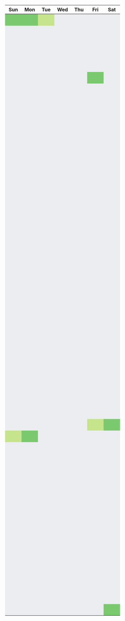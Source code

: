 <table role="grid" aria-labelledby="contribution-graph-legend" style="border-collapse: collapse;">
  <thead>
    <tr style="height: 20px;">
      <th style="width: 38px; text-align: center;">Sun</th>
      <th style="width: 38px; text-align: center;">Mon</th>
      <th style="width: 38px; text-align: center;">Tue</th>
      <th style="width: 38px; text-align: center;">Wed</th>
      <th style="width: 38px; text-align: center;">Thu</th>
      <th style="width: 38px; text-align: center;">Fri</th>
      <th style="width: 38px; text-align: center;">Sat</th>
    </tr>
  </thead>
  <tbody>
    <tr style="height:p38x;">
      <td style="background-color:#7bc96f; width: 38px; height: 38px;" data-date="2024.0-W1-D1" id="contribution-day-0-0" class="ContributionCalendar-day"></td>
      <td style="background-color:#7bc96f; width: 38px; height: 38px;" data-date="2024.0-W1-D2" id="contribution-day-0-1" class="ContributionCalendar-day"></td>
      <td style="background-color:#c6e48b; width: 38px; height: 38px;" data-date="2024.0-W1-D3" id="contribution-day-0-2" class="ContributionCalendar-day"></td>
      <td style="background-color:#ebedf0; width: 38px; height: 38px;" data-date="2024.0-W1-D4" id="contribution-day-0-3" class="ContributionCalendar-day"></td>
      <td style="background-color:#ebedf0; width: 38px; height: 38px;" data-date="2024.0-W1-D5" id="contribution-day-0-4" class="ContributionCalendar-day"></td>
      <td style="background-color:#ebedf0; width: 38px; height: 38px;" data-date="2024.0-W1-D6" id="contribution-day-0-5" class="ContributionCalendar-day"></td>
      <td style="background-color:#ebedf0; width: 38px; height: 38px;" data-date="2024.0-W1-D7" id="contribution-day-0-6" class="ContributionCalendar-day"></td>
    </tr>
    <tr style="height:p38x;">
      <td style="background-color:#ebedf0; width: 38px; height: 38px;" data-date="2024.0-W2-D1" id="contribution-day-1-0" class="ContributionCalendar-day"></td>
      <td style="background-color:#ebedf0; width: 38px; height: 38px;" data-date="2024.0-W2-D2" id="contribution-day-1-1" class="ContributionCalendar-day"></td>
      <td style="background-color:#ebedf0; width: 38px; height: 38px;" data-date="2024.0-W2-D3" id="contribution-day-1-2" class="ContributionCalendar-day"></td>
      <td style="background-color:#ebedf0; width: 38px; height: 38px;" data-date="2024.0-W2-D4" id="contribution-day-1-3" class="ContributionCalendar-day"></td>
      <td style="background-color:#ebedf0; width: 38px; height: 38px;" data-date="2024.0-W2-D5" id="contribution-day-1-4" class="ContributionCalendar-day"></td>
      <td style="background-color:#ebedf0; width: 38px; height: 38px;" data-date="2024.0-W2-D6" id="contribution-day-1-5" class="ContributionCalendar-day"></td>
      <td style="background-color:#ebedf0; width: 38px; height: 38px;" data-date="2024.0-W2-D7" id="contribution-day-1-6" class="ContributionCalendar-day"></td>
    </tr>
    <tr style="height:p38x;">
      <td style="background-color:#ebedf0; width: 38px; height: 38px;" data-date="2024.0-W3-D1" id="contribution-day-2-0" class="ContributionCalendar-day"></td>
      <td style="background-color:#ebedf0; width: 38px; height: 38px;" data-date="2024.0-W3-D2" id="contribution-day-2-1" class="ContributionCalendar-day"></td>
      <td style="background-color:#ebedf0; width: 38px; height: 38px;" data-date="2024.0-W3-D3" id="contribution-day-2-2" class="ContributionCalendar-day"></td>
      <td style="background-color:#ebedf0; width: 38px; height: 38px;" data-date="2024.0-W3-D4" id="contribution-day-2-3" class="ContributionCalendar-day"></td>
      <td style="background-color:#ebedf0; width: 38px; height: 38px;" data-date="2024.0-W3-D5" id="contribution-day-2-4" class="ContributionCalendar-day"></td>
      <td style="background-color:#ebedf0; width: 38px; height: 38px;" data-date="2024.0-W3-D6" id="contribution-day-2-5" class="ContributionCalendar-day"></td>
      <td style="background-color:#ebedf0; width: 38px; height: 38px;" data-date="2024.0-W3-D7" id="contribution-day-2-6" class="ContributionCalendar-day"></td>
    </tr>
    <tr style="height:p38x;">
      <td style="background-color:#ebedf0; width: 38px; height: 38px;" data-date="2024.0-W4-D1" id="contribution-day-3-0" class="ContributionCalendar-day"></td>
      <td style="background-color:#ebedf0; width: 38px; height: 38px;" data-date="2024.0-W4-D2" id="contribution-day-3-1" class="ContributionCalendar-day"></td>
      <td style="background-color:#ebedf0; width: 38px; height: 38px;" data-date="2024.0-W4-D3" id="contribution-day-3-2" class="ContributionCalendar-day"></td>
      <td style="background-color:#ebedf0; width: 38px; height: 38px;" data-date="2024.0-W4-D4" id="contribution-day-3-3" class="ContributionCalendar-day"></td>
      <td style="background-color:#ebedf0; width: 38px; height: 38px;" data-date="2024.0-W4-D5" id="contribution-day-3-4" class="ContributionCalendar-day"></td>
      <td style="background-color:#ebedf0; width: 38px; height: 38px;" data-date="2024.0-W4-D6" id="contribution-day-3-5" class="ContributionCalendar-day"></td>
      <td style="background-color:#ebedf0; width: 38px; height: 38px;" data-date="2024.0-W4-D7" id="contribution-day-3-6" class="ContributionCalendar-day"></td>
    </tr>
    <tr style="height:p38x;">
      <td style="background-color:#ebedf0; width: 38px; height: 38px;" data-date="2024.0-W5-D1" id="contribution-day-4-0" class="ContributionCalendar-day"></td>
      <td style="background-color:#ebedf0; width: 38px; height: 38px;" data-date="2024.0-W5-D2" id="contribution-day-4-1" class="ContributionCalendar-day"></td>
      <td style="background-color:#ebedf0; width: 38px; height: 38px;" data-date="2024.0-W5-D3" id="contribution-day-4-2" class="ContributionCalendar-day"></td>
      <td style="background-color:#ebedf0; width: 38px; height: 38px;" data-date="2024.0-W5-D4" id="contribution-day-4-3" class="ContributionCalendar-day"></td>
      <td style="background-color:#ebedf0; width: 38px; height: 38px;" data-date="2024.0-W5-D5" id="contribution-day-4-4" class="ContributionCalendar-day"></td>
      <td style="background-color:#ebedf0; width: 38px; height: 38px;" data-date="2024.0-W5-D6" id="contribution-day-4-5" class="ContributionCalendar-day"></td>
      <td style="background-color:#ebedf0; width: 38px; height: 38px;" data-date="2024.0-W5-D7" id="contribution-day-4-6" class="ContributionCalendar-day"></td>
    </tr>
    <tr style="height:p38x;">
      <td style="background-color:#ebedf0; width: 38px; height: 38px;" data-date="2024.0-W6-D1" id="contribution-day-5-0" class="ContributionCalendar-day"></td>
      <td style="background-color:#ebedf0; width: 38px; height: 38px;" data-date="2024.0-W6-D2" id="contribution-day-5-1" class="ContributionCalendar-day"></td>
      <td style="background-color:#ebedf0; width: 38px; height: 38px;" data-date="2024.0-W6-D3" id="contribution-day-5-2" class="ContributionCalendar-day"></td>
      <td style="background-color:#ebedf0; width: 38px; height: 38px;" data-date="2024.0-W6-D4" id="contribution-day-5-3" class="ContributionCalendar-day"></td>
      <td style="background-color:#ebedf0; width: 38px; height: 38px;" data-date="2024.0-W6-D5" id="contribution-day-5-4" class="ContributionCalendar-day"></td>
      <td style="background-color:#7bc96f; width: 38px; height: 38px;" data-date="2024.0-W6-D6" id="contribution-day-5-5" class="ContributionCalendar-day"></td>
      <td style="background-color:#ebedf0; width: 38px; height: 38px;" data-date="2024.0-W6-D7" id="contribution-day-5-6" class="ContributionCalendar-day"></td>
    </tr>
    <tr style="height:p38x;">
      <td style="background-color:#ebedf0; width: 38px; height: 38px;" data-date="2024.0-W7-D1" id="contribution-day-6-0" class="ContributionCalendar-day"></td>
      <td style="background-color:#ebedf0; width: 38px; height: 38px;" data-date="2024.0-W7-D2" id="contribution-day-6-1" class="ContributionCalendar-day"></td>
      <td style="background-color:#ebedf0; width: 38px; height: 38px;" data-date="2024.0-W7-D3" id="contribution-day-6-2" class="ContributionCalendar-day"></td>
      <td style="background-color:#ebedf0; width: 38px; height: 38px;" data-date="2024.0-W7-D4" id="contribution-day-6-3" class="ContributionCalendar-day"></td>
      <td style="background-color:#ebedf0; width: 38px; height: 38px;" data-date="2024.0-W7-D5" id="contribution-day-6-4" class="ContributionCalendar-day"></td>
      <td style="background-color:#ebedf0; width: 38px; height: 38px;" data-date="2024.0-W7-D6" id="contribution-day-6-5" class="ContributionCalendar-day"></td>
      <td style="background-color:#ebedf0; width: 38px; height: 38px;" data-date="2024.0-W7-D7" id="contribution-day-6-6" class="ContributionCalendar-day"></td>
    </tr>
    <tr style="height:p38x;">
      <td style="background-color:#ebedf0; width: 38px; height: 38px;" data-date="2024.0-W8-D1" id="contribution-day-7-0" class="ContributionCalendar-day"></td>
      <td style="background-color:#ebedf0; width: 38px; height: 38px;" data-date="2024.0-W8-D2" id="contribution-day-7-1" class="ContributionCalendar-day"></td>
      <td style="background-color:#ebedf0; width: 38px; height: 38px;" data-date="2024.0-W8-D3" id="contribution-day-7-2" class="ContributionCalendar-day"></td>
      <td style="background-color:#ebedf0; width: 38px; height: 38px;" data-date="2024.0-W8-D4" id="contribution-day-7-3" class="ContributionCalendar-day"></td>
      <td style="background-color:#ebedf0; width: 38px; height: 38px;" data-date="2024.0-W8-D5" id="contribution-day-7-4" class="ContributionCalendar-day"></td>
      <td style="background-color:#ebedf0; width: 38px; height: 38px;" data-date="2024.0-W8-D6" id="contribution-day-7-5" class="ContributionCalendar-day"></td>
      <td style="background-color:#ebedf0; width: 38px; height: 38px;" data-date="2024.0-W8-D7" id="contribution-day-7-6" class="ContributionCalendar-day"></td>
    </tr>
    <tr style="height:p38x;">
      <td style="background-color:#ebedf0; width: 38px; height: 38px;" data-date="2024.0-W9-D1" id="contribution-day-8-0" class="ContributionCalendar-day"></td>
      <td style="background-color:#ebedf0; width: 38px; height: 38px;" data-date="2024.0-W9-D2" id="contribution-day-8-1" class="ContributionCalendar-day"></td>
      <td style="background-color:#ebedf0; width: 38px; height: 38px;" data-date="2024.0-W9-D3" id="contribution-day-8-2" class="ContributionCalendar-day"></td>
      <td style="background-color:#ebedf0; width: 38px; height: 38px;" data-date="2024.0-W9-D4" id="contribution-day-8-3" class="ContributionCalendar-day"></td>
      <td style="background-color:#ebedf0; width: 38px; height: 38px;" data-date="2024.0-W9-D5" id="contribution-day-8-4" class="ContributionCalendar-day"></td>
      <td style="background-color:#ebedf0; width: 38px; height: 38px;" data-date="2024.0-W9-D6" id="contribution-day-8-5" class="ContributionCalendar-day"></td>
      <td style="background-color:#ebedf0; width: 38px; height: 38px;" data-date="2024.0-W9-D7" id="contribution-day-8-6" class="ContributionCalendar-day"></td>
    </tr>
    <tr style="height:p38x;">
      <td style="background-color:#ebedf0; width: 38px; height: 38px;" data-date="2024.0-W10-D1" id="contribution-day-9-0" class="ContributionCalendar-day"></td>
      <td style="background-color:#ebedf0; width: 38px; height: 38px;" data-date="2024.0-W10-D2" id="contribution-day-9-1" class="ContributionCalendar-day"></td>
      <td style="background-color:#ebedf0; width: 38px; height: 38px;" data-date="2024.0-W10-D3" id="contribution-day-9-2" class="ContributionCalendar-day"></td>
      <td style="background-color:#ebedf0; width: 38px; height: 38px;" data-date="2024.0-W10-D4" id="contribution-day-9-3" class="ContributionCalendar-day"></td>
      <td style="background-color:#ebedf0; width: 38px; height: 38px;" data-date="2024.0-W10-D5" id="contribution-day-9-4" class="ContributionCalendar-day"></td>
      <td style="background-color:#ebedf0; width: 38px; height: 38px;" data-date="2024.0-W10-D6" id="contribution-day-9-5" class="ContributionCalendar-day"></td>
      <td style="background-color:#ebedf0; width: 38px; height: 38px;" data-date="2024.0-W10-D7" id="contribution-day-9-6" class="ContributionCalendar-day"></td>
    </tr>
    <tr style="height:p38x;">
      <td style="background-color:#ebedf0; width: 38px; height: 38px;" data-date="2024.0-W11-D1" id="contribution-day-10-0" class="ContributionCalendar-day"></td>
      <td style="background-color:#ebedf0; width: 38px; height: 38px;" data-date="2024.0-W11-D2" id="contribution-day-10-1" class="ContributionCalendar-day"></td>
      <td style="background-color:#ebedf0; width: 38px; height: 38px;" data-date="2024.0-W11-D3" id="contribution-day-10-2" class="ContributionCalendar-day"></td>
      <td style="background-color:#ebedf0; width: 38px; height: 38px;" data-date="2024.0-W11-D4" id="contribution-day-10-3" class="ContributionCalendar-day"></td>
      <td style="background-color:#ebedf0; width: 38px; height: 38px;" data-date="2024.0-W11-D5" id="contribution-day-10-4" class="ContributionCalendar-day"></td>
      <td style="background-color:#ebedf0; width: 38px; height: 38px;" data-date="2024.0-W11-D6" id="contribution-day-10-5" class="ContributionCalendar-day"></td>
      <td style="background-color:#ebedf0; width: 38px; height: 38px;" data-date="2024.0-W11-D7" id="contribution-day-10-6" class="ContributionCalendar-day"></td>
    </tr>
    <tr style="height:p38x;">
      <td style="background-color:#ebedf0; width: 38px; height: 38px;" data-date="2024.0-W12-D1" id="contribution-day-11-0" class="ContributionCalendar-day"></td>
      <td style="background-color:#ebedf0; width: 38px; height: 38px;" data-date="2024.0-W12-D2" id="contribution-day-11-1" class="ContributionCalendar-day"></td>
      <td style="background-color:#ebedf0; width: 38px; height: 38px;" data-date="2024.0-W12-D3" id="contribution-day-11-2" class="ContributionCalendar-day"></td>
      <td style="background-color:#ebedf0; width: 38px; height: 38px;" data-date="2024.0-W12-D4" id="contribution-day-11-3" class="ContributionCalendar-day"></td>
      <td style="background-color:#ebedf0; width: 38px; height: 38px;" data-date="2024.0-W12-D5" id="contribution-day-11-4" class="ContributionCalendar-day"></td>
      <td style="background-color:#ebedf0; width: 38px; height: 38px;" data-date="2024.0-W12-D6" id="contribution-day-11-5" class="ContributionCalendar-day"></td>
      <td style="background-color:#ebedf0; width: 38px; height: 38px;" data-date="2024.0-W12-D7" id="contribution-day-11-6" class="ContributionCalendar-day"></td>
    </tr>
    <tr style="height:p38x;">
      <td style="background-color:#ebedf0; width: 38px; height: 38px;" data-date="2024.0-W13-D1" id="contribution-day-12-0" class="ContributionCalendar-day"></td>
      <td style="background-color:#ebedf0; width: 38px; height: 38px;" data-date="2024.0-W13-D2" id="contribution-day-12-1" class="ContributionCalendar-day"></td>
      <td style="background-color:#ebedf0; width: 38px; height: 38px;" data-date="2024.0-W13-D3" id="contribution-day-12-2" class="ContributionCalendar-day"></td>
      <td style="background-color:#ebedf0; width: 38px; height: 38px;" data-date="2024.0-W13-D4" id="contribution-day-12-3" class="ContributionCalendar-day"></td>
      <td style="background-color:#ebedf0; width: 38px; height: 38px;" data-date="2024.0-W13-D5" id="contribution-day-12-4" class="ContributionCalendar-day"></td>
      <td style="background-color:#ebedf0; width: 38px; height: 38px;" data-date="2024.0-W13-D6" id="contribution-day-12-5" class="ContributionCalendar-day"></td>
      <td style="background-color:#ebedf0; width: 38px; height: 38px;" data-date="2024.0-W13-D7" id="contribution-day-12-6" class="ContributionCalendar-day"></td>
    </tr>
    <tr style="height:p38x;">
      <td style="background-color:#ebedf0; width: 38px; height: 38px;" data-date="2024.0-W14-D1" id="contribution-day-13-0" class="ContributionCalendar-day"></td>
      <td style="background-color:#ebedf0; width: 38px; height: 38px;" data-date="2024.0-W14-D2" id="contribution-day-13-1" class="ContributionCalendar-day"></td>
      <td style="background-color:#ebedf0; width: 38px; height: 38px;" data-date="2024.0-W14-D3" id="contribution-day-13-2" class="ContributionCalendar-day"></td>
      <td style="background-color:#ebedf0; width: 38px; height: 38px;" data-date="2024.0-W14-D4" id="contribution-day-13-3" class="ContributionCalendar-day"></td>
      <td style="background-color:#ebedf0; width: 38px; height: 38px;" data-date="2024.0-W14-D5" id="contribution-day-13-4" class="ContributionCalendar-day"></td>
      <td style="background-color:#ebedf0; width: 38px; height: 38px;" data-date="2024.0-W14-D6" id="contribution-day-13-5" class="ContributionCalendar-day"></td>
      <td style="background-color:#ebedf0; width: 38px; height: 38px;" data-date="2024.0-W14-D7" id="contribution-day-13-6" class="ContributionCalendar-day"></td>
    </tr>
    <tr style="height:p38x;">
      <td style="background-color:#ebedf0; width: 38px; height: 38px;" data-date="2024.0-W15-D1" id="contribution-day-14-0" class="ContributionCalendar-day"></td>
      <td style="background-color:#ebedf0; width: 38px; height: 38px;" data-date="2024.0-W15-D2" id="contribution-day-14-1" class="ContributionCalendar-day"></td>
      <td style="background-color:#ebedf0; width: 38px; height: 38px;" data-date="2024.0-W15-D3" id="contribution-day-14-2" class="ContributionCalendar-day"></td>
      <td style="background-color:#ebedf0; width: 38px; height: 38px;" data-date="2024.0-W15-D4" id="contribution-day-14-3" class="ContributionCalendar-day"></td>
      <td style="background-color:#ebedf0; width: 38px; height: 38px;" data-date="2024.0-W15-D5" id="contribution-day-14-4" class="ContributionCalendar-day"></td>
      <td style="background-color:#ebedf0; width: 38px; height: 38px;" data-date="2024.0-W15-D6" id="contribution-day-14-5" class="ContributionCalendar-day"></td>
      <td style="background-color:#ebedf0; width: 38px; height: 38px;" data-date="2024.0-W15-D7" id="contribution-day-14-6" class="ContributionCalendar-day"></td>
    </tr>
    <tr style="height:p38x;">
      <td style="background-color:#ebedf0; width: 38px; height: 38px;" data-date="2024.0-W16-D1" id="contribution-day-15-0" class="ContributionCalendar-day"></td>
      <td style="background-color:#ebedf0; width: 38px; height: 38px;" data-date="2024.0-W16-D2" id="contribution-day-15-1" class="ContributionCalendar-day"></td>
      <td style="background-color:#ebedf0; width: 38px; height: 38px;" data-date="2024.0-W16-D3" id="contribution-day-15-2" class="ContributionCalendar-day"></td>
      <td style="background-color:#ebedf0; width: 38px; height: 38px;" data-date="2024.0-W16-D4" id="contribution-day-15-3" class="ContributionCalendar-day"></td>
      <td style="background-color:#ebedf0; width: 38px; height: 38px;" data-date="2024.0-W16-D5" id="contribution-day-15-4" class="ContributionCalendar-day"></td>
      <td style="background-color:#ebedf0; width: 38px; height: 38px;" data-date="2024.0-W16-D6" id="contribution-day-15-5" class="ContributionCalendar-day"></td>
      <td style="background-color:#ebedf0; width: 38px; height: 38px;" data-date="2024.0-W16-D7" id="contribution-day-15-6" class="ContributionCalendar-day"></td>
    </tr>
    <tr style="height:p38x;">
      <td style="background-color:#ebedf0; width: 38px; height: 38px;" data-date="2024.0-W17-D1" id="contribution-day-16-0" class="ContributionCalendar-day"></td>
      <td style="background-color:#ebedf0; width: 38px; height: 38px;" data-date="2024.0-W17-D2" id="contribution-day-16-1" class="ContributionCalendar-day"></td>
      <td style="background-color:#ebedf0; width: 38px; height: 38px;" data-date="2024.0-W17-D3" id="contribution-day-16-2" class="ContributionCalendar-day"></td>
      <td style="background-color:#ebedf0; width: 38px; height: 38px;" data-date="2024.0-W17-D4" id="contribution-day-16-3" class="ContributionCalendar-day"></td>
      <td style="background-color:#ebedf0; width: 38px; height: 38px;" data-date="2024.0-W17-D5" id="contribution-day-16-4" class="ContributionCalendar-day"></td>
      <td style="background-color:#ebedf0; width: 38px; height: 38px;" data-date="2024.0-W17-D6" id="contribution-day-16-5" class="ContributionCalendar-day"></td>
      <td style="background-color:#ebedf0; width: 38px; height: 38px;" data-date="2024.0-W17-D7" id="contribution-day-16-6" class="ContributionCalendar-day"></td>
    </tr>
    <tr style="height:p38x;">
      <td style="background-color:#ebedf0; width: 38px; height: 38px;" data-date="2024.0-W18-D1" id="contribution-day-17-0" class="ContributionCalendar-day"></td>
      <td style="background-color:#ebedf0; width: 38px; height: 38px;" data-date="2024.0-W18-D2" id="contribution-day-17-1" class="ContributionCalendar-day"></td>
      <td style="background-color:#ebedf0; width: 38px; height: 38px;" data-date="2024.0-W18-D3" id="contribution-day-17-2" class="ContributionCalendar-day"></td>
      <td style="background-color:#ebedf0; width: 38px; height: 38px;" data-date="2024.0-W18-D4" id="contribution-day-17-3" class="ContributionCalendar-day"></td>
      <td style="background-color:#ebedf0; width: 38px; height: 38px;" data-date="2024.0-W18-D5" id="contribution-day-17-4" class="ContributionCalendar-day"></td>
      <td style="background-color:#ebedf0; width: 38px; height: 38px;" data-date="2024.0-W18-D6" id="contribution-day-17-5" class="ContributionCalendar-day"></td>
      <td style="background-color:#ebedf0; width: 38px; height: 38px;" data-date="2024.0-W18-D7" id="contribution-day-17-6" class="ContributionCalendar-day"></td>
    </tr>
    <tr style="height:p38x;">
      <td style="background-color:#ebedf0; width: 38px; height: 38px;" data-date="2024.0-W19-D1" id="contribution-day-18-0" class="ContributionCalendar-day"></td>
      <td style="background-color:#ebedf0; width: 38px; height: 38px;" data-date="2024.0-W19-D2" id="contribution-day-18-1" class="ContributionCalendar-day"></td>
      <td style="background-color:#ebedf0; width: 38px; height: 38px;" data-date="2024.0-W19-D3" id="contribution-day-18-2" class="ContributionCalendar-day"></td>
      <td style="background-color:#ebedf0; width: 38px; height: 38px;" data-date="2024.0-W19-D4" id="contribution-day-18-3" class="ContributionCalendar-day"></td>
      <td style="background-color:#ebedf0; width: 38px; height: 38px;" data-date="2024.0-W19-D5" id="contribution-day-18-4" class="ContributionCalendar-day"></td>
      <td style="background-color:#ebedf0; width: 38px; height: 38px;" data-date="2024.0-W19-D6" id="contribution-day-18-5" class="ContributionCalendar-day"></td>
      <td style="background-color:#ebedf0; width: 38px; height: 38px;" data-date="2024.0-W19-D7" id="contribution-day-18-6" class="ContributionCalendar-day"></td>
    </tr>
    <tr style="height:p38x;">
      <td style="background-color:#ebedf0; width: 38px; height: 38px;" data-date="2024.0-W20-D1" id="contribution-day-19-0" class="ContributionCalendar-day"></td>
      <td style="background-color:#ebedf0; width: 38px; height: 38px;" data-date="2024.0-W20-D2" id="contribution-day-19-1" class="ContributionCalendar-day"></td>
      <td style="background-color:#ebedf0; width: 38px; height: 38px;" data-date="2024.0-W20-D3" id="contribution-day-19-2" class="ContributionCalendar-day"></td>
      <td style="background-color:#ebedf0; width: 38px; height: 38px;" data-date="2024.0-W20-D4" id="contribution-day-19-3" class="ContributionCalendar-day"></td>
      <td style="background-color:#ebedf0; width: 38px; height: 38px;" data-date="2024.0-W20-D5" id="contribution-day-19-4" class="ContributionCalendar-day"></td>
      <td style="background-color:#ebedf0; width: 38px; height: 38px;" data-date="2024.0-W20-D6" id="contribution-day-19-5" class="ContributionCalendar-day"></td>
      <td style="background-color:#ebedf0; width: 38px; height: 38px;" data-date="2024.0-W20-D7" id="contribution-day-19-6" class="ContributionCalendar-day"></td>
    </tr>
    <tr style="height:p38x;">
      <td style="background-color:#ebedf0; width: 38px; height: 38px;" data-date="2024.0-W21-D1" id="contribution-day-20-0" class="ContributionCalendar-day"></td>
      <td style="background-color:#ebedf0; width: 38px; height: 38px;" data-date="2024.0-W21-D2" id="contribution-day-20-1" class="ContributionCalendar-day"></td>
      <td style="background-color:#ebedf0; width: 38px; height: 38px;" data-date="2024.0-W21-D3" id="contribution-day-20-2" class="ContributionCalendar-day"></td>
      <td style="background-color:#ebedf0; width: 38px; height: 38px;" data-date="2024.0-W21-D4" id="contribution-day-20-3" class="ContributionCalendar-day"></td>
      <td style="background-color:#ebedf0; width: 38px; height: 38px;" data-date="2024.0-W21-D5" id="contribution-day-20-4" class="ContributionCalendar-day"></td>
      <td style="background-color:#ebedf0; width: 38px; height: 38px;" data-date="2024.0-W21-D6" id="contribution-day-20-5" class="ContributionCalendar-day"></td>
      <td style="background-color:#ebedf0; width: 38px; height: 38px;" data-date="2024.0-W21-D7" id="contribution-day-20-6" class="ContributionCalendar-day"></td>
    </tr>
    <tr style="height:p38x;">
      <td style="background-color:#ebedf0; width: 38px; height: 38px;" data-date="2024.0-W22-D1" id="contribution-day-21-0" class="ContributionCalendar-day"></td>
      <td style="background-color:#ebedf0; width: 38px; height: 38px;" data-date="2024.0-W22-D2" id="contribution-day-21-1" class="ContributionCalendar-day"></td>
      <td style="background-color:#ebedf0; width: 38px; height: 38px;" data-date="2024.0-W22-D3" id="contribution-day-21-2" class="ContributionCalendar-day"></td>
      <td style="background-color:#ebedf0; width: 38px; height: 38px;" data-date="2024.0-W22-D4" id="contribution-day-21-3" class="ContributionCalendar-day"></td>
      <td style="background-color:#ebedf0; width: 38px; height: 38px;" data-date="2024.0-W22-D5" id="contribution-day-21-4" class="ContributionCalendar-day"></td>
      <td style="background-color:#ebedf0; width: 38px; height: 38px;" data-date="2024.0-W22-D6" id="contribution-day-21-5" class="ContributionCalendar-day"></td>
      <td style="background-color:#ebedf0; width: 38px; height: 38px;" data-date="2024.0-W22-D7" id="contribution-day-21-6" class="ContributionCalendar-day"></td>
    </tr>
    <tr style="height:p38x;">
      <td style="background-color:#ebedf0; width: 38px; height: 38px;" data-date="2024.0-W23-D1" id="contribution-day-22-0" class="ContributionCalendar-day"></td>
      <td style="background-color:#ebedf0; width: 38px; height: 38px;" data-date="2024.0-W23-D2" id="contribution-day-22-1" class="ContributionCalendar-day"></td>
      <td style="background-color:#ebedf0; width: 38px; height: 38px;" data-date="2024.0-W23-D3" id="contribution-day-22-2" class="ContributionCalendar-day"></td>
      <td style="background-color:#ebedf0; width: 38px; height: 38px;" data-date="2024.0-W23-D4" id="contribution-day-22-3" class="ContributionCalendar-day"></td>
      <td style="background-color:#ebedf0; width: 38px; height: 38px;" data-date="2024.0-W23-D5" id="contribution-day-22-4" class="ContributionCalendar-day"></td>
      <td style="background-color:#ebedf0; width: 38px; height: 38px;" data-date="2024.0-W23-D6" id="contribution-day-22-5" class="ContributionCalendar-day"></td>
      <td style="background-color:#ebedf0; width: 38px; height: 38px;" data-date="2024.0-W23-D7" id="contribution-day-22-6" class="ContributionCalendar-day"></td>
    </tr>
    <tr style="height:p38x;">
      <td style="background-color:#ebedf0; width: 38px; height: 38px;" data-date="2024.0-W24-D1" id="contribution-day-23-0" class="ContributionCalendar-day"></td>
      <td style="background-color:#ebedf0; width: 38px; height: 38px;" data-date="2024.0-W24-D2" id="contribution-day-23-1" class="ContributionCalendar-day"></td>
      <td style="background-color:#ebedf0; width: 38px; height: 38px;" data-date="2024.0-W24-D3" id="contribution-day-23-2" class="ContributionCalendar-day"></td>
      <td style="background-color:#ebedf0; width: 38px; height: 38px;" data-date="2024.0-W24-D4" id="contribution-day-23-3" class="ContributionCalendar-day"></td>
      <td style="background-color:#ebedf0; width: 38px; height: 38px;" data-date="2024.0-W24-D5" id="contribution-day-23-4" class="ContributionCalendar-day"></td>
      <td style="background-color:#ebedf0; width: 38px; height: 38px;" data-date="2024.0-W24-D6" id="contribution-day-23-5" class="ContributionCalendar-day"></td>
      <td style="background-color:#ebedf0; width: 38px; height: 38px;" data-date="2024.0-W24-D7" id="contribution-day-23-6" class="ContributionCalendar-day"></td>
    </tr>
    <tr style="height:p38x;">
      <td style="background-color:#ebedf0; width: 38px; height: 38px;" data-date="2024.0-W25-D1" id="contribution-day-24-0" class="ContributionCalendar-day"></td>
      <td style="background-color:#ebedf0; width: 38px; height: 38px;" data-date="2024.0-W25-D2" id="contribution-day-24-1" class="ContributionCalendar-day"></td>
      <td style="background-color:#ebedf0; width: 38px; height: 38px;" data-date="2024.0-W25-D3" id="contribution-day-24-2" class="ContributionCalendar-day"></td>
      <td style="background-color:#ebedf0; width: 38px; height: 38px;" data-date="2024.0-W25-D4" id="contribution-day-24-3" class="ContributionCalendar-day"></td>
      <td style="background-color:#ebedf0; width: 38px; height: 38px;" data-date="2024.0-W25-D5" id="contribution-day-24-4" class="ContributionCalendar-day"></td>
      <td style="background-color:#ebedf0; width: 38px; height: 38px;" data-date="2024.0-W25-D6" id="contribution-day-24-5" class="ContributionCalendar-day"></td>
      <td style="background-color:#ebedf0; width: 38px; height: 38px;" data-date="2024.0-W25-D7" id="contribution-day-24-6" class="ContributionCalendar-day"></td>
    </tr>
    <tr style="height:p38x;">
      <td style="background-color:#ebedf0; width: 38px; height: 38px;" data-date="2024.0-W26-D1" id="contribution-day-25-0" class="ContributionCalendar-day"></td>
      <td style="background-color:#ebedf0; width: 38px; height: 38px;" data-date="2024.0-W26-D2" id="contribution-day-25-1" class="ContributionCalendar-day"></td>
      <td style="background-color:#ebedf0; width: 38px; height: 38px;" data-date="2024.0-W26-D3" id="contribution-day-25-2" class="ContributionCalendar-day"></td>
      <td style="background-color:#ebedf0; width: 38px; height: 38px;" data-date="2024.0-W26-D4" id="contribution-day-25-3" class="ContributionCalendar-day"></td>
      <td style="background-color:#ebedf0; width: 38px; height: 38px;" data-date="2024.0-W26-D5" id="contribution-day-25-4" class="ContributionCalendar-day"></td>
      <td style="background-color:#ebedf0; width: 38px; height: 38px;" data-date="2024.0-W26-D6" id="contribution-day-25-5" class="ContributionCalendar-day"></td>
      <td style="background-color:#ebedf0; width: 38px; height: 38px;" data-date="2024.0-W26-D7" id="contribution-day-25-6" class="ContributionCalendar-day"></td>
    </tr>
    <tr style="height:p38x;">
      <td style="background-color:#ebedf0; width: 38px; height: 38px;" data-date="2024.0-W27-D1" id="contribution-day-26-0" class="ContributionCalendar-day"></td>
      <td style="background-color:#ebedf0; width: 38px; height: 38px;" data-date="2024.0-W27-D2" id="contribution-day-26-1" class="ContributionCalendar-day"></td>
      <td style="background-color:#ebedf0; width: 38px; height: 38px;" data-date="2024.0-W27-D3" id="contribution-day-26-2" class="ContributionCalendar-day"></td>
      <td style="background-color:#ebedf0; width: 38px; height: 38px;" data-date="2024.0-W27-D4" id="contribution-day-26-3" class="ContributionCalendar-day"></td>
      <td style="background-color:#ebedf0; width: 38px; height: 38px;" data-date="2024.0-W27-D5" id="contribution-day-26-4" class="ContributionCalendar-day"></td>
      <td style="background-color:#ebedf0; width: 38px; height: 38px;" data-date="2024.0-W27-D6" id="contribution-day-26-5" class="ContributionCalendar-day"></td>
      <td style="background-color:#ebedf0; width: 38px; height: 38px;" data-date="2024.0-W27-D7" id="contribution-day-26-6" class="ContributionCalendar-day"></td>
    </tr>
    <tr style="height:p38x;">
      <td style="background-color:#ebedf0; width: 38px; height: 38px;" data-date="2024.0-W28-D1" id="contribution-day-27-0" class="ContributionCalendar-day"></td>
      <td style="background-color:#ebedf0; width: 38px; height: 38px;" data-date="2024.0-W28-D2" id="contribution-day-27-1" class="ContributionCalendar-day"></td>
      <td style="background-color:#ebedf0; width: 38px; height: 38px;" data-date="2024.0-W28-D3" id="contribution-day-27-2" class="ContributionCalendar-day"></td>
      <td style="background-color:#ebedf0; width: 38px; height: 38px;" data-date="2024.0-W28-D4" id="contribution-day-27-3" class="ContributionCalendar-day"></td>
      <td style="background-color:#ebedf0; width: 38px; height: 38px;" data-date="2024.0-W28-D5" id="contribution-day-27-4" class="ContributionCalendar-day"></td>
      <td style="background-color:#ebedf0; width: 38px; height: 38px;" data-date="2024.0-W28-D6" id="contribution-day-27-5" class="ContributionCalendar-day"></td>
      <td style="background-color:#ebedf0; width: 38px; height: 38px;" data-date="2024.0-W28-D7" id="contribution-day-27-6" class="ContributionCalendar-day"></td>
    </tr>
    <tr style="height:p38x;">
      <td style="background-color:#ebedf0; width: 38px; height: 38px;" data-date="2024.0-W29-D1" id="contribution-day-28-0" class="ContributionCalendar-day"></td>
      <td style="background-color:#ebedf0; width: 38px; height: 38px;" data-date="2024.0-W29-D2" id="contribution-day-28-1" class="ContributionCalendar-day"></td>
      <td style="background-color:#ebedf0; width: 38px; height: 38px;" data-date="2024.0-W29-D3" id="contribution-day-28-2" class="ContributionCalendar-day"></td>
      <td style="background-color:#ebedf0; width: 38px; height: 38px;" data-date="2024.0-W29-D4" id="contribution-day-28-3" class="ContributionCalendar-day"></td>
      <td style="background-color:#ebedf0; width: 38px; height: 38px;" data-date="2024.0-W29-D5" id="contribution-day-28-4" class="ContributionCalendar-day"></td>
      <td style="background-color:#ebedf0; width: 38px; height: 38px;" data-date="2024.0-W29-D6" id="contribution-day-28-5" class="ContributionCalendar-day"></td>
      <td style="background-color:#ebedf0; width: 38px; height: 38px;" data-date="2024.0-W29-D7" id="contribution-day-28-6" class="ContributionCalendar-day"></td>
    </tr>
    <tr style="height:p38x;">
      <td style="background-color:#ebedf0; width: 38px; height: 38px;" data-date="2024.0-W30-D1" id="contribution-day-29-0" class="ContributionCalendar-day"></td>
      <td style="background-color:#ebedf0; width: 38px; height: 38px;" data-date="2024.0-W30-D2" id="contribution-day-29-1" class="ContributionCalendar-day"></td>
      <td style="background-color:#ebedf0; width: 38px; height: 38px;" data-date="2024.0-W30-D3" id="contribution-day-29-2" class="ContributionCalendar-day"></td>
      <td style="background-color:#ebedf0; width: 38px; height: 38px;" data-date="2024.0-W30-D4" id="contribution-day-29-3" class="ContributionCalendar-day"></td>
      <td style="background-color:#ebedf0; width: 38px; height: 38px;" data-date="2024.0-W30-D5" id="contribution-day-29-4" class="ContributionCalendar-day"></td>
      <td style="background-color:#ebedf0; width: 38px; height: 38px;" data-date="2024.0-W30-D6" id="contribution-day-29-5" class="ContributionCalendar-day"></td>
      <td style="background-color:#ebedf0; width: 38px; height: 38px;" data-date="2024.0-W30-D7" id="contribution-day-29-6" class="ContributionCalendar-day"></td>
    </tr>
    <tr style="height:p38x;">
      <td style="background-color:#ebedf0; width: 38px; height: 38px;" data-date="2024.0-W31-D1" id="contribution-day-30-0" class="ContributionCalendar-day"></td>
      <td style="background-color:#ebedf0; width: 38px; height: 38px;" data-date="2024.0-W31-D2" id="contribution-day-30-1" class="ContributionCalendar-day"></td>
      <td style="background-color:#ebedf0; width: 38px; height: 38px;" data-date="2024.0-W31-D3" id="contribution-day-30-2" class="ContributionCalendar-day"></td>
      <td style="background-color:#ebedf0; width: 38px; height: 38px;" data-date="2024.0-W31-D4" id="contribution-day-30-3" class="ContributionCalendar-day"></td>
      <td style="background-color:#ebedf0; width: 38px; height: 38px;" data-date="2024.0-W31-D5" id="contribution-day-30-4" class="ContributionCalendar-day"></td>
      <td style="background-color:#ebedf0; width: 38px; height: 38px;" data-date="2024.0-W31-D6" id="contribution-day-30-5" class="ContributionCalendar-day"></td>
      <td style="background-color:#ebedf0; width: 38px; height: 38px;" data-date="2024.0-W31-D7" id="contribution-day-30-6" class="ContributionCalendar-day"></td>
    </tr>
    <tr style="height:p38x;">
      <td style="background-color:#ebedf0; width: 38px; height: 38px;" data-date="2024.0-W32-D1" id="contribution-day-31-0" class="ContributionCalendar-day"></td>
      <td style="background-color:#ebedf0; width: 38px; height: 38px;" data-date="2024.0-W32-D2" id="contribution-day-31-1" class="ContributionCalendar-day"></td>
      <td style="background-color:#ebedf0; width: 38px; height: 38px;" data-date="2024.0-W32-D3" id="contribution-day-31-2" class="ContributionCalendar-day"></td>
      <td style="background-color:#ebedf0; width: 38px; height: 38px;" data-date="2024.0-W32-D4" id="contribution-day-31-3" class="ContributionCalendar-day"></td>
      <td style="background-color:#ebedf0; width: 38px; height: 38px;" data-date="2024.0-W32-D5" id="contribution-day-31-4" class="ContributionCalendar-day"></td>
      <td style="background-color:#ebedf0; width: 38px; height: 38px;" data-date="2024.0-W32-D6" id="contribution-day-31-5" class="ContributionCalendar-day"></td>
      <td style="background-color:#ebedf0; width: 38px; height: 38px;" data-date="2024.0-W32-D7" id="contribution-day-31-6" class="ContributionCalendar-day"></td>
    </tr>
    <tr style="height:p38x;">
      <td style="background-color:#ebedf0; width: 38px; height: 38px;" data-date="2024.0-W33-D1" id="contribution-day-32-0" class="ContributionCalendar-day"></td>
      <td style="background-color:#ebedf0; width: 38px; height: 38px;" data-date="2024.0-W33-D2" id="contribution-day-32-1" class="ContributionCalendar-day"></td>
      <td style="background-color:#ebedf0; width: 38px; height: 38px;" data-date="2024.0-W33-D3" id="contribution-day-32-2" class="ContributionCalendar-day"></td>
      <td style="background-color:#ebedf0; width: 38px; height: 38px;" data-date="2024.0-W33-D4" id="contribution-day-32-3" class="ContributionCalendar-day"></td>
      <td style="background-color:#ebedf0; width: 38px; height: 38px;" data-date="2024.0-W33-D5" id="contribution-day-32-4" class="ContributionCalendar-day"></td>
      <td style="background-color:#ebedf0; width: 38px; height: 38px;" data-date="2024.0-W33-D6" id="contribution-day-32-5" class="ContributionCalendar-day"></td>
      <td style="background-color:#ebedf0; width: 38px; height: 38px;" data-date="2024.0-W33-D7" id="contribution-day-32-6" class="ContributionCalendar-day"></td>
    </tr>
    <tr style="height:p38x;">
      <td style="background-color:#ebedf0; width: 38px; height: 38px;" data-date="2024.0-W34-D1" id="contribution-day-33-0" class="ContributionCalendar-day"></td>
      <td style="background-color:#ebedf0; width: 38px; height: 38px;" data-date="2024.0-W34-D2" id="contribution-day-33-1" class="ContributionCalendar-day"></td>
      <td style="background-color:#ebedf0; width: 38px; height: 38px;" data-date="2024.0-W34-D3" id="contribution-day-33-2" class="ContributionCalendar-day"></td>
      <td style="background-color:#ebedf0; width: 38px; height: 38px;" data-date="2024.0-W34-D4" id="contribution-day-33-3" class="ContributionCalendar-day"></td>
      <td style="background-color:#ebedf0; width: 38px; height: 38px;" data-date="2024.0-W34-D5" id="contribution-day-33-4" class="ContributionCalendar-day"></td>
      <td style="background-color:#ebedf0; width: 38px; height: 38px;" data-date="2024.0-W34-D6" id="contribution-day-33-5" class="ContributionCalendar-day"></td>
      <td style="background-color:#ebedf0; width: 38px; height: 38px;" data-date="2024.0-W34-D7" id="contribution-day-33-6" class="ContributionCalendar-day"></td>
    </tr>
    <tr style="height:p38x;">
      <td style="background-color:#ebedf0; width: 38px; height: 38px;" data-date="2024.0-W35-D1" id="contribution-day-34-0" class="ContributionCalendar-day"></td>
      <td style="background-color:#ebedf0; width: 38px; height: 38px;" data-date="2024.0-W35-D2" id="contribution-day-34-1" class="ContributionCalendar-day"></td>
      <td style="background-color:#ebedf0; width: 38px; height: 38px;" data-date="2024.0-W35-D3" id="contribution-day-34-2" class="ContributionCalendar-day"></td>
      <td style="background-color:#ebedf0; width: 38px; height: 38px;" data-date="2024.0-W35-D4" id="contribution-day-34-3" class="ContributionCalendar-day"></td>
      <td style="background-color:#ebedf0; width: 38px; height: 38px;" data-date="2024.0-W35-D5" id="contribution-day-34-4" class="ContributionCalendar-day"></td>
      <td style="background-color:#ebedf0; width: 38px; height: 38px;" data-date="2024.0-W35-D6" id="contribution-day-34-5" class="ContributionCalendar-day"></td>
      <td style="background-color:#ebedf0; width: 38px; height: 38px;" data-date="2024.0-W35-D7" id="contribution-day-34-6" class="ContributionCalendar-day"></td>
    </tr>
    <tr style="height:p38x;">
      <td style="background-color:#ebedf0; width: 38px; height: 38px;" data-date="2024.0-W36-D1" id="contribution-day-35-0" class="ContributionCalendar-day"></td>
      <td style="background-color:#ebedf0; width: 38px; height: 38px;" data-date="2024.0-W36-D2" id="contribution-day-35-1" class="ContributionCalendar-day"></td>
      <td style="background-color:#ebedf0; width: 38px; height: 38px;" data-date="2024.0-W36-D3" id="contribution-day-35-2" class="ContributionCalendar-day"></td>
      <td style="background-color:#ebedf0; width: 38px; height: 38px;" data-date="2024.0-W36-D4" id="contribution-day-35-3" class="ContributionCalendar-day"></td>
      <td style="background-color:#ebedf0; width: 38px; height: 38px;" data-date="2024.0-W36-D5" id="contribution-day-35-4" class="ContributionCalendar-day"></td>
      <td style="background-color:#c6e48b; width: 38px; height: 38px;" data-date="2024.0-W36-D6" id="contribution-day-35-5" class="ContributionCalendar-day"></td>
      <td style="background-color:#7bc96f; width: 38px; height: 38px;" data-date="2024.0-W36-D7" id="contribution-day-35-6" class="ContributionCalendar-day"></td>
    </tr>
    <tr style="height:p38x;">
      <td style="background-color:#c6e48b; width: 38px; height: 38px;" data-date="2024.0-W37-D1" id="contribution-day-36-0" class="ContributionCalendar-day"></td>
      <td style="background-color:#7bc96f; width: 38px; height: 38px;" data-date="2024.0-W37-D2" id="contribution-day-36-1" class="ContributionCalendar-day"></td>
      <td style="background-color:#ebedf0; width: 38px; height: 38px;" data-date="2024.0-W37-D3" id="contribution-day-36-2" class="ContributionCalendar-day"></td>
      <td style="background-color:#ebedf0; width: 38px; height: 38px;" data-date="2024.0-W37-D4" id="contribution-day-36-3" class="ContributionCalendar-day"></td>
      <td style="background-color:#ebedf0; width: 38px; height: 38px;" data-date="2024.0-W37-D5" id="contribution-day-36-4" class="ContributionCalendar-day"></td>
      <td style="background-color:#ebedf0; width: 38px; height: 38px;" data-date="2024.0-W37-D6" id="contribution-day-36-5" class="ContributionCalendar-day"></td>
      <td style="background-color:#ebedf0; width: 38px; height: 38px;" data-date="2024.0-W37-D7" id="contribution-day-36-6" class="ContributionCalendar-day"></td>
    </tr>
    <tr style="height:p38x;">
      <td style="background-color:#ebedf0; width: 38px; height: 38px;" data-date="2024.0-W38-D1" id="contribution-day-37-0" class="ContributionCalendar-day"></td>
      <td style="background-color:#ebedf0; width: 38px; height: 38px;" data-date="2024.0-W38-D2" id="contribution-day-37-1" class="ContributionCalendar-day"></td>
      <td style="background-color:#ebedf0; width: 38px; height: 38px;" data-date="2024.0-W38-D3" id="contribution-day-37-2" class="ContributionCalendar-day"></td>
      <td style="background-color:#ebedf0; width: 38px; height: 38px;" data-date="2024.0-W38-D4" id="contribution-day-37-3" class="ContributionCalendar-day"></td>
      <td style="background-color:#ebedf0; width: 38px; height: 38px;" data-date="2024.0-W38-D5" id="contribution-day-37-4" class="ContributionCalendar-day"></td>
      <td style="background-color:#ebedf0; width: 38px; height: 38px;" data-date="2024.0-W38-D6" id="contribution-day-37-5" class="ContributionCalendar-day"></td>
      <td style="background-color:#ebedf0; width: 38px; height: 38px;" data-date="2024.0-W38-D7" id="contribution-day-37-6" class="ContributionCalendar-day"></td>
    </tr>
    <tr style="height:p38x;">
      <td style="background-color:#ebedf0; width: 38px; height: 38px;" data-date="2024.0-W39-D1" id="contribution-day-38-0" class="ContributionCalendar-day"></td>
      <td style="background-color:#ebedf0; width: 38px; height: 38px;" data-date="2024.0-W39-D2" id="contribution-day-38-1" class="ContributionCalendar-day"></td>
      <td style="background-color:#ebedf0; width: 38px; height: 38px;" data-date="2024.0-W39-D3" id="contribution-day-38-2" class="ContributionCalendar-day"></td>
      <td style="background-color:#ebedf0; width: 38px; height: 38px;" data-date="2024.0-W39-D4" id="contribution-day-38-3" class="ContributionCalendar-day"></td>
      <td style="background-color:#ebedf0; width: 38px; height: 38px;" data-date="2024.0-W39-D5" id="contribution-day-38-4" class="ContributionCalendar-day"></td>
      <td style="background-color:#ebedf0; width: 38px; height: 38px;" data-date="2024.0-W39-D6" id="contribution-day-38-5" class="ContributionCalendar-day"></td>
      <td style="background-color:#ebedf0; width: 38px; height: 38px;" data-date="2024.0-W39-D7" id="contribution-day-38-6" class="ContributionCalendar-day"></td>
    </tr>
    <tr style="height:p38x;">
      <td style="background-color:#ebedf0; width: 38px; height: 38px;" data-date="2024.0-W40-D1" id="contribution-day-39-0" class="ContributionCalendar-day"></td>
      <td style="background-color:#ebedf0; width: 38px; height: 38px;" data-date="2024.0-W40-D2" id="contribution-day-39-1" class="ContributionCalendar-day"></td>
      <td style="background-color:#ebedf0; width: 38px; height: 38px;" data-date="2024.0-W40-D3" id="contribution-day-39-2" class="ContributionCalendar-day"></td>
      <td style="background-color:#ebedf0; width: 38px; height: 38px;" data-date="2024.0-W40-D4" id="contribution-day-39-3" class="ContributionCalendar-day"></td>
      <td style="background-color:#ebedf0; width: 38px; height: 38px;" data-date="2024.0-W40-D5" id="contribution-day-39-4" class="ContributionCalendar-day"></td>
      <td style="background-color:#ebedf0; width: 38px; height: 38px;" data-date="2024.0-W40-D6" id="contribution-day-39-5" class="ContributionCalendar-day"></td>
      <td style="background-color:#ebedf0; width: 38px; height: 38px;" data-date="2024.0-W40-D7" id="contribution-day-39-6" class="ContributionCalendar-day"></td>
    </tr>
    <tr style="height:p38x;">
      <td style="background-color:#ebedf0; width: 38px; height: 38px;" data-date="2024.0-W41-D1" id="contribution-day-40-0" class="ContributionCalendar-day"></td>
      <td style="background-color:#ebedf0; width: 38px; height: 38px;" data-date="2024.0-W41-D2" id="contribution-day-40-1" class="ContributionCalendar-day"></td>
      <td style="background-color:#ebedf0; width: 38px; height: 38px;" data-date="2024.0-W41-D3" id="contribution-day-40-2" class="ContributionCalendar-day"></td>
      <td style="background-color:#ebedf0; width: 38px; height: 38px;" data-date="2024.0-W41-D4" id="contribution-day-40-3" class="ContributionCalendar-day"></td>
      <td style="background-color:#ebedf0; width: 38px; height: 38px;" data-date="2024.0-W41-D5" id="contribution-day-40-4" class="ContributionCalendar-day"></td>
      <td style="background-color:#ebedf0; width: 38px; height: 38px;" data-date="2024.0-W41-D6" id="contribution-day-40-5" class="ContributionCalendar-day"></td>
      <td style="background-color:#ebedf0; width: 38px; height: 38px;" data-date="2024.0-W41-D7" id="contribution-day-40-6" class="ContributionCalendar-day"></td>
    </tr>
    <tr style="height:p38x;">
      <td style="background-color:#ebedf0; width: 38px; height: 38px;" data-date="2024.0-W42-D1" id="contribution-day-41-0" class="ContributionCalendar-day"></td>
      <td style="background-color:#ebedf0; width: 38px; height: 38px;" data-date="2024.0-W42-D2" id="contribution-day-41-1" class="ContributionCalendar-day"></td>
      <td style="background-color:#ebedf0; width: 38px; height: 38px;" data-date="2024.0-W42-D3" id="contribution-day-41-2" class="ContributionCalendar-day"></td>
      <td style="background-color:#ebedf0; width: 38px; height: 38px;" data-date="2024.0-W42-D4" id="contribution-day-41-3" class="ContributionCalendar-day"></td>
      <td style="background-color:#ebedf0; width: 38px; height: 38px;" data-date="2024.0-W42-D5" id="contribution-day-41-4" class="ContributionCalendar-day"></td>
      <td style="background-color:#ebedf0; width: 38px; height: 38px;" data-date="2024.0-W42-D6" id="contribution-day-41-5" class="ContributionCalendar-day"></td>
      <td style="background-color:#ebedf0; width: 38px; height: 38px;" data-date="2024.0-W42-D7" id="contribution-day-41-6" class="ContributionCalendar-day"></td>
    </tr>
    <tr style="height:p38x;">
      <td style="background-color:#ebedf0; width: 38px; height: 38px;" data-date="2024.0-W43-D1" id="contribution-day-42-0" class="ContributionCalendar-day"></td>
      <td style="background-color:#ebedf0; width: 38px; height: 38px;" data-date="2024.0-W43-D2" id="contribution-day-42-1" class="ContributionCalendar-day"></td>
      <td style="background-color:#ebedf0; width: 38px; height: 38px;" data-date="2024.0-W43-D3" id="contribution-day-42-2" class="ContributionCalendar-day"></td>
      <td style="background-color:#ebedf0; width: 38px; height: 38px;" data-date="2024.0-W43-D4" id="contribution-day-42-3" class="ContributionCalendar-day"></td>
      <td style="background-color:#ebedf0; width: 38px; height: 38px;" data-date="2024.0-W43-D5" id="contribution-day-42-4" class="ContributionCalendar-day"></td>
      <td style="background-color:#ebedf0; width: 38px; height: 38px;" data-date="2024.0-W43-D6" id="contribution-day-42-5" class="ContributionCalendar-day"></td>
      <td style="background-color:#ebedf0; width: 38px; height: 38px;" data-date="2024.0-W43-D7" id="contribution-day-42-6" class="ContributionCalendar-day"></td>
    </tr>
    <tr style="height:p38x;">
      <td style="background-color:#ebedf0; width: 38px; height: 38px;" data-date="2024.0-W44-D1" id="contribution-day-43-0" class="ContributionCalendar-day"></td>
      <td style="background-color:#ebedf0; width: 38px; height: 38px;" data-date="2024.0-W44-D2" id="contribution-day-43-1" class="ContributionCalendar-day"></td>
      <td style="background-color:#ebedf0; width: 38px; height: 38px;" data-date="2024.0-W44-D3" id="contribution-day-43-2" class="ContributionCalendar-day"></td>
      <td style="background-color:#ebedf0; width: 38px; height: 38px;" data-date="2024.0-W44-D4" id="contribution-day-43-3" class="ContributionCalendar-day"></td>
      <td style="background-color:#ebedf0; width: 38px; height: 38px;" data-date="2024.0-W44-D5" id="contribution-day-43-4" class="ContributionCalendar-day"></td>
      <td style="background-color:#ebedf0; width: 38px; height: 38px;" data-date="2024.0-W44-D6" id="contribution-day-43-5" class="ContributionCalendar-day"></td>
      <td style="background-color:#ebedf0; width: 38px; height: 38px;" data-date="2024.0-W44-D7" id="contribution-day-43-6" class="ContributionCalendar-day"></td>
    </tr>
    <tr style="height:p38x;">
      <td style="background-color:#ebedf0; width: 38px; height: 38px;" data-date="2024.0-W45-D1" id="contribution-day-44-0" class="ContributionCalendar-day"></td>
      <td style="background-color:#ebedf0; width: 38px; height: 38px;" data-date="2024.0-W45-D2" id="contribution-day-44-1" class="ContributionCalendar-day"></td>
      <td style="background-color:#ebedf0; width: 38px; height: 38px;" data-date="2024.0-W45-D3" id="contribution-day-44-2" class="ContributionCalendar-day"></td>
      <td style="background-color:#ebedf0; width: 38px; height: 38px;" data-date="2024.0-W45-D4" id="contribution-day-44-3" class="ContributionCalendar-day"></td>
      <td style="background-color:#ebedf0; width: 38px; height: 38px;" data-date="2024.0-W45-D5" id="contribution-day-44-4" class="ContributionCalendar-day"></td>
      <td style="background-color:#ebedf0; width: 38px; height: 38px;" data-date="2024.0-W45-D6" id="contribution-day-44-5" class="ContributionCalendar-day"></td>
      <td style="background-color:#ebedf0; width: 38px; height: 38px;" data-date="2024.0-W45-D7" id="contribution-day-44-6" class="ContributionCalendar-day"></td>
    </tr>
    <tr style="height:p38x;">
      <td style="background-color:#ebedf0; width: 38px; height: 38px;" data-date="2024.0-W46-D1" id="contribution-day-45-0" class="ContributionCalendar-day"></td>
      <td style="background-color:#ebedf0; width: 38px; height: 38px;" data-date="2024.0-W46-D2" id="contribution-day-45-1" class="ContributionCalendar-day"></td>
      <td style="background-color:#ebedf0; width: 38px; height: 38px;" data-date="2024.0-W46-D3" id="contribution-day-45-2" class="ContributionCalendar-day"></td>
      <td style="background-color:#ebedf0; width: 38px; height: 38px;" data-date="2024.0-W46-D4" id="contribution-day-45-3" class="ContributionCalendar-day"></td>
      <td style="background-color:#ebedf0; width: 38px; height: 38px;" data-date="2024.0-W46-D5" id="contribution-day-45-4" class="ContributionCalendar-day"></td>
      <td style="background-color:#ebedf0; width: 38px; height: 38px;" data-date="2024.0-W46-D6" id="contribution-day-45-5" class="ContributionCalendar-day"></td>
      <td style="background-color:#ebedf0; width: 38px; height: 38px;" data-date="2024.0-W46-D7" id="contribution-day-45-6" class="ContributionCalendar-day"></td>
    </tr>
    <tr style="height:p38x;">
      <td style="background-color:#ebedf0; width: 38px; height: 38px;" data-date="2024.0-W47-D1" id="contribution-day-46-0" class="ContributionCalendar-day"></td>
      <td style="background-color:#ebedf0; width: 38px; height: 38px;" data-date="2024.0-W47-D2" id="contribution-day-46-1" class="ContributionCalendar-day"></td>
      <td style="background-color:#ebedf0; width: 38px; height: 38px;" data-date="2024.0-W47-D3" id="contribution-day-46-2" class="ContributionCalendar-day"></td>
      <td style="background-color:#ebedf0; width: 38px; height: 38px;" data-date="2024.0-W47-D4" id="contribution-day-46-3" class="ContributionCalendar-day"></td>
      <td style="background-color:#ebedf0; width: 38px; height: 38px;" data-date="2024.0-W47-D5" id="contribution-day-46-4" class="ContributionCalendar-day"></td>
      <td style="background-color:#ebedf0; width: 38px; height: 38px;" data-date="2024.0-W47-D6" id="contribution-day-46-5" class="ContributionCalendar-day"></td>
      <td style="background-color:#ebedf0; width: 38px; height: 38px;" data-date="2024.0-W47-D7" id="contribution-day-46-6" class="ContributionCalendar-day"></td>
    </tr>
    <tr style="height:p38x;">
      <td style="background-color:#ebedf0; width: 38px; height: 38px;" data-date="2024.0-W48-D1" id="contribution-day-47-0" class="ContributionCalendar-day"></td>
      <td style="background-color:#ebedf0; width: 38px; height: 38px;" data-date="2024.0-W48-D2" id="contribution-day-47-1" class="ContributionCalendar-day"></td>
      <td style="background-color:#ebedf0; width: 38px; height: 38px;" data-date="2024.0-W48-D3" id="contribution-day-47-2" class="ContributionCalendar-day"></td>
      <td style="background-color:#ebedf0; width: 38px; height: 38px;" data-date="2024.0-W48-D4" id="contribution-day-47-3" class="ContributionCalendar-day"></td>
      <td style="background-color:#ebedf0; width: 38px; height: 38px;" data-date="2024.0-W48-D5" id="contribution-day-47-4" class="ContributionCalendar-day"></td>
      <td style="background-color:#ebedf0; width: 38px; height: 38px;" data-date="2024.0-W48-D6" id="contribution-day-47-5" class="ContributionCalendar-day"></td>
      <td style="background-color:#ebedf0; width: 38px; height: 38px;" data-date="2024.0-W48-D7" id="contribution-day-47-6" class="ContributionCalendar-day"></td>
    </tr>
    <tr style="height:p38x;">
      <td style="background-color:#ebedf0; width: 38px; height: 38px;" data-date="2024.0-W49-D1" id="contribution-day-48-0" class="ContributionCalendar-day"></td>
      <td style="background-color:#ebedf0; width: 38px; height: 38px;" data-date="2024.0-W49-D2" id="contribution-day-48-1" class="ContributionCalendar-day"></td>
      <td style="background-color:#ebedf0; width: 38px; height: 38px;" data-date="2024.0-W49-D3" id="contribution-day-48-2" class="ContributionCalendar-day"></td>
      <td style="background-color:#ebedf0; width: 38px; height: 38px;" data-date="2024.0-W49-D4" id="contribution-day-48-3" class="ContributionCalendar-day"></td>
      <td style="background-color:#ebedf0; width: 38px; height: 38px;" data-date="2024.0-W49-D5" id="contribution-day-48-4" class="ContributionCalendar-day"></td>
      <td style="background-color:#ebedf0; width: 38px; height: 38px;" data-date="2024.0-W49-D6" id="contribution-day-48-5" class="ContributionCalendar-day"></td>
      <td style="background-color:#ebedf0; width: 38px; height: 38px;" data-date="2024.0-W49-D7" id="contribution-day-48-6" class="ContributionCalendar-day"></td>
    </tr>
    <tr style="height:p38x;">
      <td style="background-color:#ebedf0; width: 38px; height: 38px;" data-date="2024.0-W50-D1" id="contribution-day-49-0" class="ContributionCalendar-day"></td>
      <td style="background-color:#ebedf0; width: 38px; height: 38px;" data-date="2024.0-W50-D2" id="contribution-day-49-1" class="ContributionCalendar-day"></td>
      <td style="background-color:#ebedf0; width: 38px; height: 38px;" data-date="2024.0-W50-D3" id="contribution-day-49-2" class="ContributionCalendar-day"></td>
      <td style="background-color:#ebedf0; width: 38px; height: 38px;" data-date="2024.0-W50-D4" id="contribution-day-49-3" class="ContributionCalendar-day"></td>
      <td style="background-color:#ebedf0; width: 38px; height: 38px;" data-date="2024.0-W50-D5" id="contribution-day-49-4" class="ContributionCalendar-day"></td>
      <td style="background-color:#ebedf0; width: 38px; height: 38px;" data-date="2024.0-W50-D6" id="contribution-day-49-5" class="ContributionCalendar-day"></td>
      <td style="background-color:#ebedf0; width: 38px; height: 38px;" data-date="2024.0-W50-D7" id="contribution-day-49-6" class="ContributionCalendar-day"></td>
    </tr>
    <tr style="height:p38x;">
      <td style="background-color:#ebedf0; width: 38px; height: 38px;" data-date="2024.0-W51-D1" id="contribution-day-50-0" class="ContributionCalendar-day"></td>
      <td style="background-color:#ebedf0; width: 38px; height: 38px;" data-date="2024.0-W51-D2" id="contribution-day-50-1" class="ContributionCalendar-day"></td>
      <td style="background-color:#ebedf0; width: 38px; height: 38px;" data-date="2024.0-W51-D3" id="contribution-day-50-2" class="ContributionCalendar-day"></td>
      <td style="background-color:#ebedf0; width: 38px; height: 38px;" data-date="2024.0-W51-D4" id="contribution-day-50-3" class="ContributionCalendar-day"></td>
      <td style="background-color:#ebedf0; width: 38px; height: 38px;" data-date="2024.0-W51-D5" id="contribution-day-50-4" class="ContributionCalendar-day"></td>
      <td style="background-color:#ebedf0; width: 38px; height: 38px;" data-date="2024.0-W51-D6" id="contribution-day-50-5" class="ContributionCalendar-day"></td>
      <td style="background-color:#ebedf0; width: 38px; height: 38px;" data-date="2024.0-W51-D7" id="contribution-day-50-6" class="ContributionCalendar-day"></td>
    </tr>
    <tr style="height:p38x;">
      <td style="background-color:#ebedf0; width: 38px; height: 38px;" data-date="2024.0-W52-D1" id="contribution-day-51-0" class="ContributionCalendar-day"></td>
      <td style="background-color:#ebedf0; width: 38px; height: 38px;" data-date="2024.0-W52-D2" id="contribution-day-51-1" class="ContributionCalendar-day"></td>
      <td style="background-color:#ebedf0; width: 38px; height: 38px;" data-date="2024.0-W52-D3" id="contribution-day-51-2" class="ContributionCalendar-day"></td>
      <td style="background-color:#ebedf0; width: 38px; height: 38px;" data-date="2024.0-W52-D4" id="contribution-day-51-3" class="ContributionCalendar-day"></td>
      <td style="background-color:#ebedf0; width: 38px; height: 38px;" data-date="2024.0-W52-D5" id="contribution-day-51-4" class="ContributionCalendar-day"></td>
      <td style="background-color:#ebedf0; width: 38px; height: 38px;" data-date="2024.0-W52-D6" id="contribution-day-51-5" class="ContributionCalendar-day"></td>
      <td style="background-color:#7bc96f; width: 38px; height: 38px;" data-date="2024.0-W52-D7" id="contribution-day-51-6" class="ContributionCalendar-day"></td>
    </tr>
  </tbody>
</table>